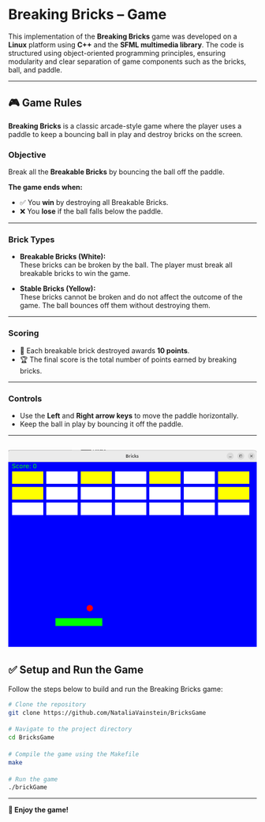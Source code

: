 # Breaking Bricks – Game

This implementation of the **Breaking Bricks** game was developed on a **Linux** platform using **C++** and the **SFML multimedia library**. The code is structured using object-oriented programming principles, ensuring modularity and clear separation of game components such as the bricks, ball, and paddle.

---

## 🎮 Game Rules

**Breaking Bricks** is a classic arcade-style game where the player uses a paddle to keep a bouncing ball in play and destroy bricks on the screen.

### Objective
Break all the **Breakable Bricks** by bouncing the ball off the paddle.

**The game ends when:**
- ✅ You **win** by destroying all Breakable Bricks.
- ❌ You **lose** if the ball falls below the paddle.

---

### Brick Types

- **Breakable Bricks (White):**  
  These bricks can be broken by the ball. The player must break all breakable bricks to win the game.

- **Stable Bricks (Yellow):**  
  These bricks cannot be broken and do not affect the outcome of the game. The ball bounces off them without destroying them.

---

### Scoring

- 🧱 Each breakable brick destroyed awards **10 points**.
- 🏆 The final score is the total number of points earned by breaking bricks.

---

### Controls

- Use the **Left** and **Right arrow keys** to move the paddle horizontally.
- Keep the ball in play by bouncing it off the paddle.

---
![Game Screenshot](ScreenshotBricksGame.png)
---

## ✅ Setup and Run the Game

Follow the steps below to build and run the Breaking Bricks game:

```bash
# Clone the repository
git clone https://github.com/NataliaVainstein/BricksGame

# Navigate to the project directory
cd BricksGame

# Compile the game using the Makefile
make

# Run the game
./brickGame
```

---

**🎉 Enjoy the game!**
